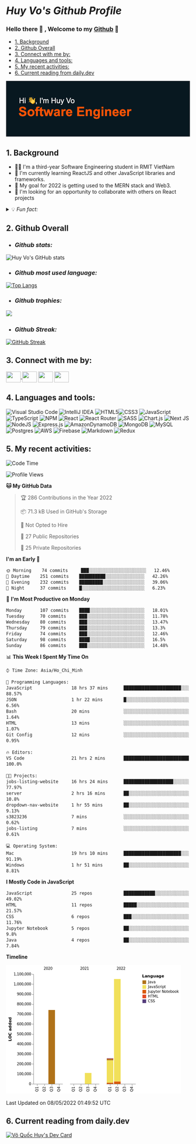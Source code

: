  


# ***Huy Vo's Github Profile***

### Hello there 💪 , Welcome to my  <ins>Github</ins>  👋
  - [1. Background](#1-background)
  - [2. Github Overall](#2-github-overall)
  - [3. Connect with me by:](#3-connect-with-me-by)
  - [4. Languages and tools:](#4-languages-and-tools)
  - [5. My recent activities:](#5-my-recent-activities)
  - [6. Current reading from daily.dev](#6-current-reading-from-dailydev)
 

[![MasterHead](header.png)](https://github.com/bmhuyquoc104)

## 1. Background

- 👨‍💻 I'm a third-year Software Engineering student in RMIT VietNam
- 📖 I'm currently learning ReactJS and other JavaScript libraries and frameworks.
- 🎯 My goal for 2022 is getting used to the MERN stack and Web3.
- 👫 I'm looking for an opportunity to collaborate with others on React projects
  
<details> 
    <summary>💡 <em> Fun fact:</em></summary>
     
     🎮 I love `Esport` 
    
     ⚽️ Play `soccer` 
     
     📚 Read `book` 
     
     🎬 Watch `movie`  
     
     🧳 `Traveling`
 </details>
  
 
## 2. Github Overall
- ### *Github stats:*


![Huy Vo's GitHub stats](https://github-readme-stats.vercel.app/api?username=bmhuyquoc104&theme=codeSTACKr&show_icons=true)

- ### *Github most used language:*


[![Top Langs](https://github-readme-stats.vercel.app/api/top-langs/?username=bmhuyquoc104&theme=codeSTACKr&&hide=java,layout=compact)](https://github.com/bmhuyquoc104)

- ### *Github trophies:*


![](https://github-profile-trophy.vercel.app/?username=bmhuyquoc104&theme=dark_lover)

- ### *Github Streak:*

[![GitHub Streak](https://github-readme-streak-stats.herokuapp.com/?user=bmhuyquoc104&theme=calm&hide_border=true&date_format=j%20M%5B%20Y%5D&background=08141C)](https://git.io/streak-stats)


## 3. Connect with me by:
<p align="left">
<a href="https://twitter.com/QucHuyV8" target="blank">
<img align="center" src="https://cdn.jsdelivr.net/npm/simple-icons@3.0.1/icons/twitter.svg" alt="" height="30" width="40" />
</a>
<a href="https://www.linkedin.com/in/qu%E1%BB%91c-huy-v%C3%B5-5a2630234/" target="blank"><img align="center" src="https://cdn.jsdelivr.net/npm/simple-icons@3.0.1/icons/linkedin.svg" alt="" height="30" width="40" /></a>
<a href="https://www.instagram.com/bmhuyquoc/" target="blank"><img align="center" src="https://cdn.jsdelivr.net/npm/simple-icons@3.0.1/icons/instagram.svg" alt="" height="30" width="40"/></a>
<a href="https://www.facebook.com/BJHuyQuoc/" target="blank"><img align="center" src="https://cdn.jsdelivr.net/npm/simple-icons@3.0.1/icons/youtube.svg" alt="" height="30" width="40" /></a>
</p>


## 4. Languages and tools:
![Visual Studio Code](https://img.shields.io/badge/Visual%20Studio%20Code-0078d7.svg?style=for-the-badge&logo=visual-studio-code&logoColor=white)
![IntelliJ IDEA](https://img.shields.io/badge/IntelliJIDEA-000000.svg?style=for-the-badge&logo=intellij-idea&logoColor=white)
![HTML5](https://img.shields.io/badge/html5-%23E34F26.svg?style=for-the-badge&logo=html5&logoColor=white)![CSS3](https://img.shields.io/badge/css3-%231572B6.svg?style=for-the-badge&logo=css3&logoColor=white)
![JavaScript](https://img.shields.io/badge/javascript-%23323330.svg?style=for-the-badge&logo=javascript&logoColor=%23F7DF1E)
![TypeScript](https://img.shields.io/badge/typescript-%23007ACC.svg?style=for-the-badge&logo=typescript&logoColor=white)
![NPM](https://img.shields.io/badge/NPM-%23000000.svg?style=for-the-badge&logo=npm&logoColor=white)
![React](https://img.shields.io/badge/react-%2320232a.svg?style=for-the-badge&logo=react&logoColor=%2361DAFB)
![React Router](https://img.shields.io/badge/React_Router-CA4245?style=for-the-badge&logo=react-router&logoColor=white)
![SASS](https://img.shields.io/badge/SASS-hotpink.svg?style=for-the-badge&logo=SASS&logoColor=white)
![Chart.js](https://img.shields.io/badge/chart.js-F5788D.svg?style=for-the-badge&logo=chart.js&logoColor=white)
![Next JS](https://img.shields.io/badge/Next-black?style=for-the-badge&logo=next.js&logoColor=white)
![NodeJS](https://img.shields.io/badge/node.js-6DA55F?style=for-the-badge&logo=node.js&logoColor=white)
![Express.js](https://img.shields.io/badge/express.js-%23404d59.svg?style=for-the-badge&logo=express&logoColor=%2361DAFB)
![AmazonDynamoDB](https://img.shields.io/badge/Amazon%20DynamoDB-4053D6?style=for-the-badge&logo=Amazon%20DynamoDB&logoColor=white)
![MongoDB](https://img.shields.io/badge/MongoDB-%234ea94b.svg?style=for-the-badge&logo=mongodb&logoColor=white)
![MySQL](https://img.shields.io/badge/mysql-%2300f.svg?style=for-the-badge&logo=mysql&logoColor=white)
![Postgres](https://img.shields.io/badge/postgres-%23316192.svg?style=for-the-badge&logo=postgresql&logoColor=white)
![AWS](https://img.shields.io/badge/AWS-%23FF9900.svg?style=for-the-badge&logo=amazon-aws&logoColor=white)
![Firebase](https://img.shields.io/badge/firebase-%23039BE5.svg?style=for-the-badge&logo=firebase)
![Markdown](https://img.shields.io/badge/Markdown-000000?style=for-the-badge&logo=markdown&logoColor=white)
![Redux](https://img.shields.io/badge/Redux-593D88?style=for-the-badge&logo=redux&logoColor=white)

## 5. My recent activities:
<!--START_SECTION:waka-->
![Code Time](http://img.shields.io/badge/Code%20Time-0-blue)

![Profile Views](http://img.shields.io/badge/Profile%20Views-17-blue)

**🐱 My GitHub Data** 

> 🏆 286 Contributions in the Year 2022
 > 
> 📦 71.3 kB Used in GitHub's Storage 
 > 
> 🚫 Not Opted to Hire
 > 
> 📜 27 Public Repositories 
 > 
> 🔑 25 Private Repositories  
 > 
**I'm an Early 🐤** 

```text
🌞 Morning    74 commits     ███░░░░░░░░░░░░░░░░░░░░░░   12.46% 
🌆 Daytime    251 commits    ██████████░░░░░░░░░░░░░░░   42.26% 
🌃 Evening    232 commits    █████████░░░░░░░░░░░░░░░░   39.06% 
🌙 Night      37 commits     █░░░░░░░░░░░░░░░░░░░░░░░░   6.23%

```
📅 **I'm Most Productive on Monday** 

```text
Monday       107 commits    ████░░░░░░░░░░░░░░░░░░░░░   18.01% 
Tuesday      70 commits     ███░░░░░░░░░░░░░░░░░░░░░░   11.78% 
Wednesday    80 commits     ███░░░░░░░░░░░░░░░░░░░░░░   13.47% 
Thursday     79 commits     ███░░░░░░░░░░░░░░░░░░░░░░   13.3% 
Friday       74 commits     ███░░░░░░░░░░░░░░░░░░░░░░   12.46% 
Saturday     98 commits     ████░░░░░░░░░░░░░░░░░░░░░   16.5% 
Sunday       86 commits     ███░░░░░░░░░░░░░░░░░░░░░░   14.48%

```


📊 **This Week I Spent My Time On** 

```text
⌚︎ Time Zone: Asia/Ho_Chi_Minh

💬 Programming Languages: 
JavaScript               18 hrs 37 mins      ██████████████████████░░░   88.57% 
JSON                     1 hr 22 mins        █░░░░░░░░░░░░░░░░░░░░░░░░   6.56% 
Bash                     20 mins             ░░░░░░░░░░░░░░░░░░░░░░░░░   1.64% 
HTML                     13 mins             ░░░░░░░░░░░░░░░░░░░░░░░░░   1.07% 
Git Config               12 mins             ░░░░░░░░░░░░░░░░░░░░░░░░░   0.95%

🔥 Editors: 
VS Code                  21 hrs 2 mins       █████████████████████████   100.0%

🐱‍💻 Projects: 
jobs-listing-website     16 hrs 24 mins      ███████████████████░░░░░░   77.97% 
server                   2 hrs 16 mins       ██░░░░░░░░░░░░░░░░░░░░░░░   10.8% 
dropdown-nav-website     1 hr 55 mins        ██░░░░░░░░░░░░░░░░░░░░░░░   9.13% 
s3823236                 7 mins              ░░░░░░░░░░░░░░░░░░░░░░░░░   0.62% 
jobs-listing             7 mins              ░░░░░░░░░░░░░░░░░░░░░░░░░   0.61%

💻 Operating System: 
Mac                      19 hrs 10 mins      ██████████████████████░░░   91.19% 
Windows                  1 hr 51 mins        ██░░░░░░░░░░░░░░░░░░░░░░░   8.81%

```

**I Mostly Code in JavaScript** 

```text
JavaScript               25 repos            ████████████░░░░░░░░░░░░░   49.02% 
HTML                     11 repos            █████░░░░░░░░░░░░░░░░░░░░   21.57% 
CSS                      6 repos             ███░░░░░░░░░░░░░░░░░░░░░░   11.76% 
Jupyter Notebook         5 repos             ██░░░░░░░░░░░░░░░░░░░░░░░   9.8% 
Java                     4 repos             ██░░░░░░░░░░░░░░░░░░░░░░░   7.84%

```


**Timeline**

![Chart not found](https://raw.githubusercontent.com/bmhuyquoc104/bmhuyquoc104/main/charts/bar_graph.png) 


 Last Updated on 08/05/2022 01:49:52 UTC
<!--END_SECTION:waka-->

## 6. Current reading from daily.dev

<a href="https://app.daily.dev/bmhuyquoc104"><img src="https://api.daily.dev/devcards/59f493b6ce864ce79fd3aceaaf460465.png?r=koc" width="350" alt="Võ Quốc Huy's Dev Card"/></a>


